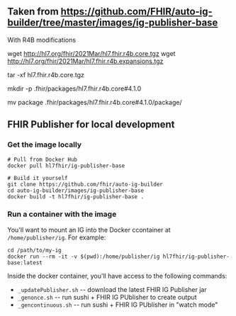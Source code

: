 ## Taken from https://github.com/FHIR/auto-ig-builder/tree/master/images/ig-publisher-base
With R4B modifications

wget http://hl7.org/fhir/2021Mar/hl7.fhir.r4b.core.tgz
wget http://hl7.org/fhir/2021Mar/hl7.fhir.r4b.expansions.tgz

tar -xf hl7.fhir.r4b.core.tgz 

mkdir -p .fhir/packages/hl7.fhir.r4b.core#4.1.0

mv package .fhir/packages/hl7.fhir.r4b.core#4.1.0/package/

## FHIR Publisher for local development

### Get the image locally

    # Pull from Docker Hub
    docker pull hl7fhir/ig-publisher-base

    # Build it yourself
    git clone https://github.com/fhir/auto-ig-builder
    cd auto-ig-builder/images/ig-publisher-base
    docker build -t hl7fhir/ig-publisher-base .

### Run a container with the image

You'll want to mount an IG into the Docker ccontainer at `/home/publisher/ig`. For example:

```
cd /path/to/my-ig
docker run --rm -it -v $(pwd):/home/publisher/ig hl7fhir/ig-publisher-base:latest
```

Inside the docker container, you'll have access to the following commands:

* `_updatePublisher.sh` -- download the latest FHIR IG Publisher jar
* `_genonce.sh` -- run sushi + FHIR IG PUblisher to create output
* `_gencontinuous.sh` -- run sushi + FHIR IG PUblisher in "watch mode"
